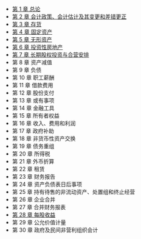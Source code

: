 - [第 1 章 总论][1] 
- [第 2 章 会计政策、会计估计及其变更和差错更正][2]
- [第 3 章 存货][3]
- [第 4 章 固定资产][4]
- [第 5 章 无形资产][5]
- [第 6 章 投资性房地产][6]
- [第 7 章 长期股权投资与合营安排][7]
- 第 8 章 资产减值
- 第 9 章 负债
- 第 10 章 职工薪酬
- 第 11 章 借款费用
- 第 12 章 股份支付
- 第 13 章 或有事项
- 第 14 章 金融工具
- 第 15 章 所有者权益
- 第 16 章 收入、费用和利润
- 第 17 章 政府补助
- 第 18 章 非货币性资产交换
- 第 19 章 债务重组
- 第 20 章 所得税
- 第 21 章 外币折算
- 第 22 章 租赁
- 第 23 章 财务报告
- 第 24 章 资产负债表日后事项
- 第 25 章 持有待售的非流动资产、处置组和终止经营
- 第 26 章 企业合并
- 第 27 章 合并财务报表
- [第 28 章 每股收益][8]
- 第 29 章 公允价值计量
- 第 30 章 政府及民间非营利组织会计

[1]:	https://github.com/iamWangJunjie/CPA-Learning/blob/master/Accounting/%C2%A701%20%E6%80%BB%E8%AE%BA.md
[2]:	https://github.com/iamWangJunjie/CPA-Learning/blob/master/Accounting/%C2%A702%20%E4%BC%9A%E8%AE%A1%E6%94%BF%E7%AD%96%E3%80%81%E4%BC%9A%E8%AE%A1%E4%BC%B0%E8%AE%A1%E5%8F%8A%E5%85%B6%E5%8F%98%E6%9B%B4%E5%92%8C%E5%B7%AE%E9%94%99%E6%9B%B4%E6%AD%A3.md
[3]:	https://github.com/iamWangJunjie/CPA-Learning/blob/master/Accounting/%C2%A703%20%E5%AD%98%E8%B4%A7.md
[4]:	https://github.com/iamWangJunjie/CPA-Learning/blob/master/Accounting/%C2%A704%20%E5%9B%BA%E5%AE%9A%E8%B5%84%E4%BA%A7.md
[5]:	https://github.com/iamWangJunjie/CPA-Learning/blob/master/Accounting/%C2%A705%20%E6%97%A0%E5%BD%A2%E8%B5%84%E4%BA%A7.md
[6]:	https://github.com/iamWangJunjie/CPA-Learning/blob/master/Accounting/%C2%A706%20%E6%8A%95%E8%B5%84%E6%80%A7%E6%88%BF%E5%9C%B0%E4%BA%A7.md
[7]:	https://github.com/iamWangJunjie/CPA-Learning/blob/master/Accounting/%C2%A707%20%E9%95%BF%E6%9C%9F%E8%82%A1%E6%9D%83%E6%8A%95%E8%B5%84.md
[8]:	https://github.com/iamWangJunjie/CPA-Learning/blob/master/Accounting/%C2%A728%20%E6%AF%8F%E8%82%A1%E6%94%B6%E7%9B%8A.md